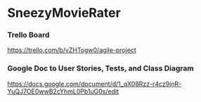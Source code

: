 # SneezyMovieRater

### Trello Board
https://trello.com/b/vZHTogw0/agile-project

### Google Doc to User Stories, Tests, and Class Diagram
https://docs.google.com/document/d/1_qX08Rzz-r4cz9jnR-YuQJ7OE0wwB2cYhmL0Pb1uG0s/edit
